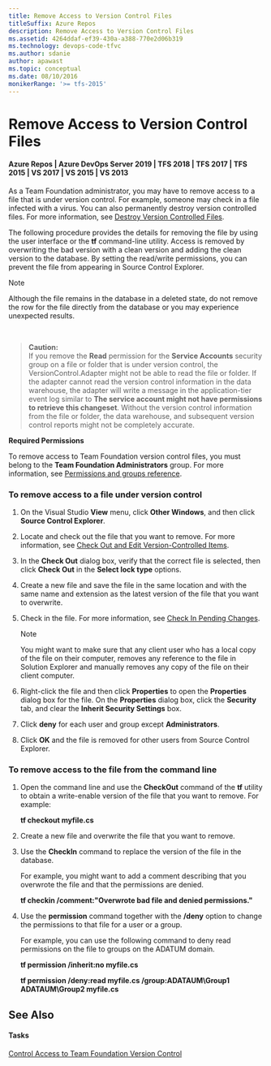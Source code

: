 ```yaml
---
title: Remove Access to Version Control Files
titleSuffix: Azure Repos
description: Remove Access to Version Control Files
ms.assetid: 4264ddaf-ef39-430a-a388-770e2d06b319
ms.technology: devops-code-tfvc
ms.author: sdanie
author: apawast
ms.topic: conceptual
ms.date: 08/10/2016
monikerRange: '>= tfs-2015'
---
```



# Remove Access to Version Control Files

#### Azure Repos | Azure DevOps Server 2019 | TFS 2018 | TFS 2017 | TFS 2015 | VS 2017 | VS 2015 | VS 2013

As a Team Foundation administrator, you may have to remove access to a file that is under version control. For example, someone may check in a file infected with a virus. You can also permanently destroy version controlled files. For more information, see [Destroy Version Controlled Files](destroy-version-controlled-files.md).

The following procedure provides the details for removing the file by using the user interface or the **tf** command-line utility. Access is removed by overwriting the bad version with a clean version and adding the clean version to the database. By setting the read/write permissions, you can prevent the file from appearing in Source Control Explorer.

> [!NOTE]
> Although the file remains in the database in a deleted state, do not remove the row for the file directly from the database or you may experience unexpected results.

&nbsp;

>**Caution:**  
>If you remove the **Read** permission for the **Service Accounts** security group on a file or folder that is under version control, the VersionControl.Adapter might not be able to read the file or folder. If the adapter cannot read the version control information in the data warehouse, the adapter will write a message in the application-tier event log similar to **The service account might not have permissions to retrieve this changeset**. Without the version control information from the file or folder, the data warehouse, and subsequent version control reports might not be completely accurate.

**Required Permissions**

To remove access to Team Foundation version control files, you must belong to the **Team Foundation Administrators** group. For more information, see [Permissions and groups reference](../../organizations/security/permissions.md).

### To remove access to a file under version control

1.  On the Visual Studio **View** menu, click **Other Windows**, and then click **Source Control Explorer**.

2.  Locate and check out the file that you want to remove. For more information, see [Check Out and Edit Version-Controlled Items](check-out-edit-files.md).

3.  In the **Check Out** dialog box, verify that the correct file is selected, then click **Check Out** in the **Select lock type** options.

4.  Create a new file and save the file in the same location and with the same name and extension as the latest version of the file that you want to overwrite.

5.  Check in the file. For more information, see [Check In Pending Changes](https://msdn.microsoft.com/library/ms181411).

    > [!NOTE]
    > You might want to make sure that any client user who has a local copy of the file on their computer, removes any reference to the file in Solution Explorer and manually removes any copy of the file on their client computer.

6.  Right-click the file and then click **Properties** to open the **Properties** dialog box for the file. On the **Properties** dialog box, click the **Security** tab, and clear the **Inherit Security Settings** box.

7.  Click **deny** for each user and group except **Administrators**.

8.  Click **OK** and the file is removed for other users from Source Control Explorer.

### To remove access to the file from the command line

1.  Open the command line and use the **CheckOut** command of the **tf** utility to obtain a write-enable version of the file that you want to remove. For example:

    **tf checkout myfile.cs**

2.  Create a new file and overwrite the file that you want to remove.

3.  Use the **CheckIn** command to replace the version of the file in the database.

    For example, you might want to add a comment describing that you overwrote the file and that the permissions are denied.

    **tf checkin /comment:"Overwrote bad file and denied permissions."**

4.  Use the **permission** command together with the **/deny** option to change the permissions to that file for a user or a group.

    For example, you can use the following command to deny read permissions on the file to groups on the ADATUM domain.

    **tf permission /inherit:no myfile.cs**

    **tf permission /deny:read myfile.cs /group:ADATAUM\\Group1 ADATAUM\\Group2 myfile.cs**

## See Also

#### Tasks

[Control Access to Team Foundation Version Control](control-access-team-foundation-version-control.md)
